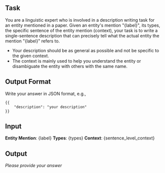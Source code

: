 ## Task

You are a linguistic expert who is involved in a description writing task for an entity mentioned in a paper. Given an entity's mention "{label}", its types, the specific sentence of the entity mention (context), your task is to write a single-sentence description that can precisely tell what the actual entity the mention "{label}" refers to. 
- Your description should be as general as possible and not be specific to the given context.
- The context is mainly used to help you understand the entity or disambiguate the entity with others with the same name. 

## Output Format

Write your answer in JSON format, e.g.,

```
{{
    "description": "your description"
}}
```

## Input

**Entity Mention**: {label}
**Types**: {types}
**Context**: {sentence_level_context}

## Output

*Please provide your answer*